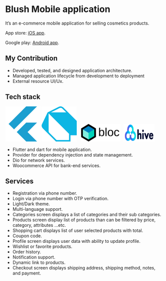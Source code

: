 # Blush Mobile application

It’s an e-commerce mobile application for selling cosmetics products.

App store: [iOS app](https://apps.apple.com/us/app/id1528909119).

Google play: [Android app](https://play.google.com/store/apps/details?id=com.blush.sd).

## My Contribution

- Developed, tested, and designed application architecture.
- Managed application lifecycle from development to deployment
- External resource UI/Ux.

## Tech stack


<p float="left">
<img src="../svgs/flutter.svg">
<img src="../svgs/dart.svg">
 <img style="margin-left:10px" src="https://raw.githubusercontent.com/felangel/bloc/master/docs/assets/bloc_logo_full.png" height="56" height="56"  alt="Bloc"><img src="https://raw.githubusercontent.com/hivedb/hive/master/.github/logo_transparent.svg?sanitize=true" width="100" height="56" style="margin-left:10px">
 </p>


- Flutter and dart for mobile application.
- Provider for dependency injection and state management.
- Dio for network services.
- Woocommerce API for bank-end services.

## Services

- Registration via phone number.
- Login via phone number with OTP verification.
- Light/Dark theme.
- Multi-language support.
- Categories screen displays a list of categories and their sub categories.
- Products screen display list of products than can be filtered by price, category, attributes …etc.
- Shopping cart displays list of user selected products with total.
- Coupon code.
- Profile screen displays user data with ability to update profile.
- Wishlist or favorite products.
- Order history.
- Notification support.
- Dynamic link to products.
- Checkout screen displays shipping address, shipping method, notes, and payment.
